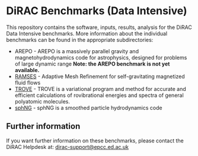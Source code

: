 # DiRAC Benchmarks (Data Intensive)

This repository contains the software, inputs, results, analysis for the DiRAC Data Intensive benchmarks. More 
information about the individual benchmarks can be found in the appropriate subdirectories:

   - AREPO - AREPO is a massively parallel gravity and magnetohydrodynamics code for astrophysics, designed for problems of large dynamic range **Note: the AREPO benchmark is not yet available.**
   - [RAMSES](RAMSES/) - Adaptive Mesh Refinement for self-gravitating magnetized fluid flows
   - [TROVE](TROVE/) - TROVE is a variational program and method for accurate and efficient calculations of rovibrational energies and spectra of general polyatomic molecules.
   - [sphNG](sphNG/) - sphNG is a smoothed particle hydrodynamics code
   
## Further information

If you want further information on these benchmarks, please contact the DiRAC Helpdesk at: dirac-support@epcc.ed.ac.uk

